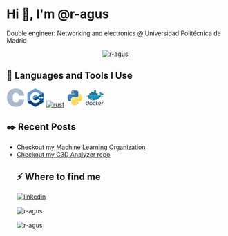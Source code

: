 
<h1>Hi 👋, I'm @r-agus</h1>
<p>Double engineer: Networking and electronics @ Universidad Politécnica de Madrid</p>
<p align="center"><a href="https://github.com/ryo-ma/github-profile-trophy"><img src="https://github-profile-trophy.vercel.app/?username=r-agus&theme=dracula&rank=-C,-B" alt="r-agus"/></a></p>
<h2>🚀 Languages and Tools I Use</h2>
<p><a target="_blank" href="https://raw.githubusercontent.com/devicons/devicon/master/icons/c/c-original.svg" style="display: inline-block;"><img src="https://raw.githubusercontent.com/devicons/devicon/master/icons/c/c-original.svg" alt="c" width="42" height="42" /></a>
<a target="_blank" href="https://raw.githubusercontent.com/devicons/devicon/master/icons/cplusplus/cplusplus-original.svg" style="display: inline-block;"><img src="https://raw.githubusercontent.com/devicons/devicon/master/icons/cplusplus/cplusplus-original.svg" alt="cplusplus" width="42" height="42" /></a>
<a target="_blank" href="https://cdn.jsdelivr.net/gh/devicons/devicon@latest/icons/rust/rust-original.svg" style="display: inline-block;"><img src="https://cdn.jsdelivr.net/gh/devicons/devicon@latest/icons/rust/rust-original.svg" alt="rust" width="42" height="42" /></a>
<a target="_blank" href="https://raw.githubusercontent.com/devicons/devicon/master/icons/python/python-original.svg" style="display: inline-block;"><img src="https://raw.githubusercontent.com/devicons/devicon/master/icons/python/python-original.svg" alt="python" width="42" height="42" /></a>
<a target="_blank" href="https://raw.githubusercontent.com/devicons/devicon/master/icons/docker/docker-original-wordmark.svg" style="display: inline-block;"><img src="https://raw.githubusercontent.com/devicons/devicon/master/icons/docker/docker-original-wordmark.svg" alt="docker" width="42" height="42" /></a></p>
<h2>✒️ Recent Posts</h2>
<ul>
<li><a target="_blank" href="https://github.com/outlierClassifier">Checkout my Machine Learning Organization</a></li>
<li><a target="_blank" href="https://github.com/r-agus/c3d_analyzer">Checkout my C3D Analyzer repo</a></li>
<h2>⚡️ Where to find me</h2>
<p><a target="_blank" href="https://www.linkedin.com/in/https://www.linkedin.com/in/ruben-agustin" style="display: inline-block;"><img src="https://img.shields.io/badge/linkedin-logo?style=for-the-badge&logo=linkedin&logoColor=white&color=%230a77b6" alt="linkedin" /></a></p>
<p><img align="center" src="https://github-readme-stats.vercel.app/api?username=r-agus&show_icons=true&locale=en" alt="r-agus" /></p>
<p><img align="center" src="https://github-readme-streak-stats.herokuapp.com/?user=r-agus&" alt="r-agus" /></p>

